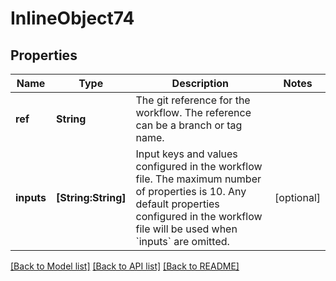 # InlineObject74

## Properties
Name | Type | Description | Notes
------------ | ------------- | ------------- | -------------
**ref** | **String** | The git reference for the workflow. The reference can be a branch or tag name. | 
**inputs** | **[String:String]** | Input keys and values configured in the workflow file. The maximum number of properties is 10. Any default properties configured in the workflow file will be used when &#x60;inputs&#x60; are omitted. | [optional] 

[[Back to Model list]](../README.md#documentation-for-models) [[Back to API list]](../README.md#documentation-for-api-endpoints) [[Back to README]](../README.md)


